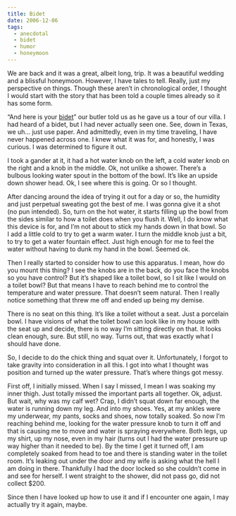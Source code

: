 ```yaml
---
title: Bidet
date: 2006-12-06
tags:
  - anecdotal
  - bidet
  - humor
  - honeymoon
---
```


We are back and it was a great, albeit long, trip. It was a beautiful wedding and a blissful honeymoon. However, I have tales to tell. Really, just my perspective on things. Though these aren’t in chronological order, I thought I would start with the story that has been told a couple times already so it has some form.

“And here is your [bidet](http://en.wikipedia.org/wiki/Bidet)” our butler told us as he gave us a tour of our villa. I had heard of a bidet, but I had never actually seen one. See, down in Texas, we uh… just use paper. And admittedly, even in my time traveling, I have never happened across one. I knew what it was for, and honestly, I was curious. I was determined to figure it out.

I took a gander at it, it had a hot water knob on the left, a cold water knob on the right and a knob in the middle. Ok, not unlike a shower. There’s a bulbous looking water spout in the bottom of the bowl. It’s like an upside down shower head. Ok, I see where this is going. Or so I thought.

After dancing around the idea of trying it out for a day or so, the humidity and just perpetual sweating got the best of me. I was gonna give it a shot (no pun intended). So, turn on the hot water, it starts filling up the bowl from the sides similar to how a toilet does when you flush it. Well, I do know what this device is for, and I’m not about to stick my hands down in that bowl. So I add a little cold to try to get a warm water. I turn the middle knob just a bit, to try to get a water fountain effect. Just high enough for me to feel the water without having to dunk my hand in the bowl. Seemed ok.

Then I really started to consider how to use this apparatus. I mean, how do you mount this thing? I see the knobs are in the back, do you face the knobs so you have control? But it’s shaped like a toilet bowl, so I sit like I would on a toilet bowl? But that means I have to reach behind me to control the temperature and water pressure. That doesn’t seem natural. Then I really notice something that threw me off and ended up being my demise.

There is no seat on this thing. It’s like a toilet without a seat. Just a porcelain bowl. I have visions of what the toilet bowl can look like in my house with the seat up and decide, there is no way I’m sitting directly on that. It looks clean enough, sure. But still, no way. Turns out, that was exactly what I should have done.

So, I decide to do the chick thing and squat over it. Unfortunately, I forgot to take gravity into consideration in all this. I got into what I thought was position and turned up the water pressure. That’s where things got messy.

First off, I initially missed. When I say I missed, I mean I was soaking my inner thigh. Just totally missed the important parts all together. Ok, adjust. But wait, why was my calf wet? Crap, I didn’t squat down far enough, the water is running down my leg. And into my shoes. Yes, at my ankles were my underwear, my pants, socks and shoes, now totally soaked. So now I’m reaching behind me, looking for the water pressure knob to turn it off and that is causing me to move and water is spraying everywhere. Both legs, up my shirt, up my nose, even in my hair (turns out I had the water pressure up way higher than it needed to be). By the time I get it turned off, I am completely soaked from head to toe and there is standing water in the toilet room. It’s leaking out under the door and my wife is asking what the hell I am doing in there. Thankfully I had the door locked so she couldn’t come in and see for herself. I went straight to the shower, did not pass go, did not collect \$200.

Since then I have looked up how to use it and if I encounter one again, I may actually try it again, maybe.
